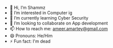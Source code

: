 - 👋 Hi, I’m Shammz
- 👀 I’m interested in Computer ig
- 🌱 I’m currently learning Cyber Security
- 💞️ I’m looking to collaborate on App development
- 📫 How to reach me: ameer.amartey@gmail.com
- 😄 Pronouns: He/Him
- ⚡ Fun fact: I'm dead

<!---
therealshammz/therealshammz is a ✨ special ✨ repository because its `README.md` (this file) appears on your GitHub profile.
You can click the Preview link to take a look at your changes.
--->
